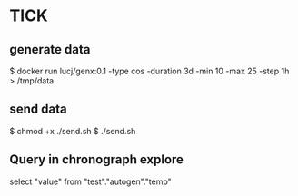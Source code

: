 # TICK

## generate data
$ docker run lucj/genx:0.1 -type cos -duration 3d -min 10 -max 25 -step 1h > /tmp/data

## send data 
$ chmod +x ./send.sh
$ ./send.sh

## Query in chronograph explore
select "value" from "test"."autogen"."temp"